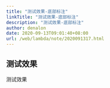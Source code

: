 ```yaml
---
title: "测试效果-底部标注"
linkTitle: "测试效果-底部标注"
description: "测试效果-底部标注"
author: denalon
date: 2020-09-13T09:01:40+08:00
url: /web/lambda/note/2020091317.html
---
```


## 测试效果

测试效果


<div class="text-center">
      <div id="div4"></div>
      <script>
            $("#div4").load("https://base.oribos.city/function/html/1004.html");
      </script>
</div>


